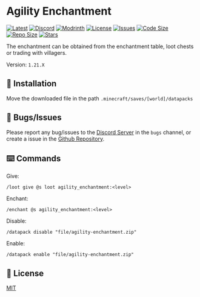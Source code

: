 # Agility Enchantment

[![Latest](https://img.shields.io/github/v/release/lullaby6/agility-enchantment-data-pack?color=blueviolet&logo=github)](https://github.com/lullaby6/agility-enchantment-data-pack/releases)
[![Discord](https://img.shields.io/discord/1327308441324097681?label=discord&color=blue&logo=discord)](https://discord.gg/5UdcDa5xNC)
[![Modrinth](https://img.shields.io/modrinth/dt/agility-enchantment-data-pack?label=modrinth&logo=modrinth)](https://modrinth.com/datapack/agility-enchantment)
[![License](https://img.shields.io/badge/license-mit-green)](https://github.com/lullaby6/agility-enchantment-data-pack/blob/main/LICENSE)
[![Issues](https://img.shields.io/github/issues/lullaby6/agility-enchantment-data-pack?color=orange&logo=github)](https://github.com/lullaby6/agility-enchantment-data-pack/issues)
[![Code Size](https://img.shields.io/github/languages/code-size/lullaby6/agility-enchantment-data-pack?color=purple&logoColor=white)](https://github.com/lullaby6/agility-enchantment-data-pack)
[![Repo Size](https://img.shields.io/github/repo-size/lullaby6/agility-enchantment-data-pack?logo=dropbox&color=red)](https://github.com/lullaby6/agility-enchantment-data-pack)
[![Stars](https://img.shields.io/github/stars/lullaby6/agility-enchantment-data-pack?logo=github&color=yellow)](https://github.com/lullaby6/agility-enchantment-data-pack/stargazers)

The enchantment can be obtained from the enchantment table, loot chests or trading with villagers.

Version: `1.21.X`

## 📂 Installation

Move the downloaded file in the path `.minecraft/saves/[world]/datapacks`

## 👾 Bugs/Issues

Please report any bug/issues to the [Discord Server](https://discord.gg/5UdcDa5xNC) in the `bugs` channel, or create a issue in the [Github Repository](https://github.com/lullaby6/agility-enchantment-data-pack/issues).

## ⌨️ Commands

Give:

```mcfunction
/loot give @s loot agility_enchantment:<level>
```

Enchant:

```mcfunction
/enchant @s agility_enchantment:<level>
```

Disable:

```mcfunction
/datapack disable "file/agility-enchantment.zip"
```

Enable:

```mcfunction
/datapack enable "file/agility-enchantment.zip"
```

## 🪪 License

[MIT](https://github.com/lullaby6/agility-enchantment-data-pack/blob/main/LICENSE)